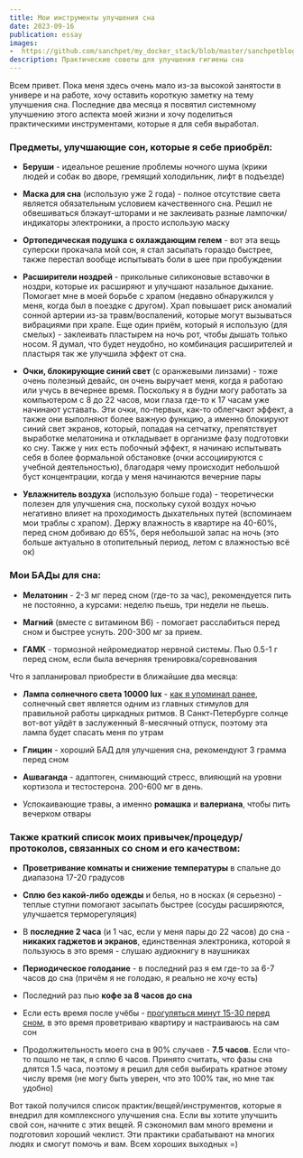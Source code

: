 ```yaml
---
title: Мои инструменты улучшения сна
date: 2023-09-16
publication: essay
images:
-  https://github.com/sanchpet/my_docker_stack/blob/master/sanchpetblog/images/essays/sleep_rescue_team.jpg?raw=true
description: Практические советы для улучшения гигиены сна
---
```


Всем привет. Пока меня здесь очень мало из-за высокой занятости в универе и на работе, хочу оставить короткую заметку на тему улучшения сна. Последние два месяца я посвятил системному улучшению этого аспекта моей жизни и хочу поделиться практическими инструментами, которые я для себя выработал.

### Предметы, улучшающие сон, которые я себе приобрёл:

- **Беруши** - идеальное решение проблемы ночного шума (крики людей и собак во дворе, гремящий холодильник, лифт в подъезде)

- **Маска для сна** (использую уже 2 года) - полное отсутствие света является обязательным условием качественного сна. Решил не обвешиваться блэкаут-шторами и не заклеивать разные лампочки/индикаторы электроники, а просто использую маску

- **Ортопедическая подушка с охлаждающим гелем** - вот эта вещь суперски прокачала мой сон, я стал засыпать гораздо быстрее, также перестал вообще испытывать боли в шее при пробуждении

- **Расширители ноздрей** - прикольные силиконовые вставочки в ноздри, которые их расширяют и улучшают назальное дыхание. Помогает мне в моей борьбе с храпом (недавно обнаружился у меня, когда был в поездке с другом). Храп повышает риск аномалий сонной артерии из-за травм/воспалений, которые могут вызываться вибрациями при храпе. Еще один приём, который я использую (для смелых) - заклеивать пластырем на ночь рот, чтобы дышать только носом. Я думал, что будет неудобно, но комбинация расширителей и пластыря так же улучшила эффект от сна.

- **Очки, блокирующие синий свет** (с оранжевыми линзами) - тоже очень полезный девайс, он очень выручает меня, когда я работаю или учусь в вечернее время. Поскольку я в будни могу работать за компьютером с 8 до 22 часов, мои глаза где-то к 17 часам уже начинают уставать. Эти очки, по-первых, как-то облегчают эффект, а также они выполняют более важную функцию, а именно блокируют синий свет экранов, который, попадая на сетчатку, препятствует выработке мелатонина и откладывает в организме фазу подготовки ко сну. Также у них есть побочный эффект, я начинаю испытывать себя в более формальной обстановке (очки ассоциируются с учебной деятельностью), благодаря чему происходит небольшой буст концентрации, когда у меня начинаются вечерние пары

- **Увлажнитель воздуха** (использую больше года) - теоретически полезен для улучшения сна, поскольку сухой воздух ночью негативно влияет на проходимость дыхательных путей (вспоминаем мои траблы с храпом). Держу влажность в квартире на 40-60%, перед сном добиваю до 65%, беря небольшой запас на ночь (это больше актуально в отопительный период, летом с влажностью всё ок)

### Мои БАДы для сна:
- **Мелатонин** - 2-3 мг перед сном (где-то за час), рекомендуется пить не постоянно, а курсами: неделю пьешь, три недели не пьешь.

- **Магний** (вместе с витамином B6) - помогает расслабиться перед сном и быстрее уснуть. 200-300 мг за прием.

- **ГАМК** - тормозной нейромедиатор нервной системы. Пью 0.5-1 г перед сном, если была вечерняя тренировка/соревнования

Что я запланировал приобрести в ближайшие два месяца:
- **Лампа солнечного света 10000 lux** - [как я упоминал ранее](https://t.me/sanchpetblog/35), солнечный свет является одним из главных стимулов для правильной работы циркадных ритмов. В Санкт-Петербурге солнце вот-вот уйдёт в заслуженный 8-месячный отпуск, поэтому эта лампа будет спасать меня по утрам

- **Глицин** - хороший БАД для улучшения сна, рекомендуют 3 грамма перед сном

- **Ашваганда** - адаптоген, снимающий стресс, влияющий на уровни кортизола и тестостерона. 200-600 мг в день.

- Успокаивающие травы, а именно **ромашка** и **валериана**, чтобы пить вечерком отвары

### Также краткий список моих привычек/процедур/протоколов, связанных со сном и его качеством:

- **Проветривание комнаты и снижение температуры** в спальне до диапазона 17-20 градусов

- **Сплю без какой-либо одежды** и белья, но в носках (я серьезно) - теплые ступни помогают засыпать быстрее (сосуды расширяются, улучшается терморегуляция)

- В **последние 2 часа** (и 1 час, если у меня пары до 22 часов) до сна - **никаких гаджетов и экранов**, единственная электроника, которой я пользуюсь в это время - слушаю аудиокнигу в наушниках

- **Периодическое голодание** - в последний раз я ем где-то за 6-7 часов до сна (причём я не голодаю, я реально не хочу есть)

- Последний раз пью **кофе за 8 часов до сна**

- Если есть время после учёбы - [прогуляться минут 15-30 перед сном](/notes/20230825_my_new_habit/), в это время проветриваю квартиру и настраиваюсь на сам сон

- Продолжительность моего сна в 90% случаев - **7.5 часов**. Если что-то пошло не так, я сплю 6 часов. Принято считать, что фазы сна длятся 1.5 часа, поэтому я решил для себя выбирать кратное этому числу время (не могу быть уверен, что это 100% так, но мне так удобно)

Вот такой получился список практик/вещей/инструментов, которые я внедрил для комплексного улучшения сна. Если вы хотите улучшить свой сон, начните с этих вещей. Я сэкономил вам много времени и подготовил хороший чеклист. Эти практики срабатывают на многих людях и смогут помочь и вам. Всем хороших выходных =)

